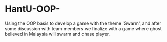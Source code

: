 # HantU-OOP-
Using the OOP basis to develop a game with the theme 'Swarm', and after some discussion with team members we finalize with a game where ghost believed in Malaysia will swarm and chase player.
